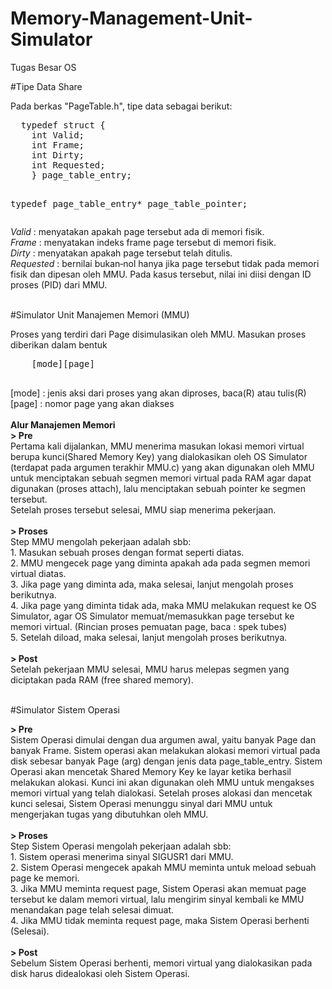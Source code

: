 # Memory-Management-Unit-Simulator
Tugas Besar OS

#Tipe Data Share
<p>
  Pada berkas "PageTable.h", tipe data sebagai berikut:
  <pre>
  typedef struct {
    int Valid;
    int Frame;
    int Dirty;
    int Requested;
    } page_table_entry;

  typedef page_table_entry* page_table_pointer;
  </pre>
  <i>Valid</i> : menyatakan apakah page tersebut ada di memori fisik. <br>
  <i>Frame</i> : menyatakan indeks frame page tersebut di memori fisik.<br>
  <i>Dirty</i> : menyatakan apakah page tersebut telah ditulis. <br>
  <i>Requested</i> : bernilai bukan‐nol hanya jika page tersebut tidak pada memori fisik dan dipesan oleh MMU. Pada kasus tersebut, nilai ini diisi dengan ID proses (PID) dari MMU.<br>
</p>
<br>
#Simulator Unit Manajemen Memori (MMU)
<p>
  Proses yang terdiri dari Page disimulasikan oleh MMU. Masukan proses diberikan dalam bentuk
  <pre>
    [mode][page]
  </pre>
  [mode] : jenis aksi dari proses yang akan diproses, baca(R) atau tulis(R) <br>
  [page] : nomor page yang akan diakses<br><br>
  <b> Alur Manajemen Memori </b><br>
  <b>> Pre</b><br>
  Pertama kali dijalankan, MMU menerima masukan lokasi memori virtual berupa kunci(Shared Memory Key) yang dialokasikan oleh OS Simulator (terdapat pada argumen terakhir MMU.c) yang akan digunakan oleh MMU untuk menciptakan sebuah segmen memori virtual pada RAM agar dapat digunakan (proses attach), lalu menciptakan sebuah pointer ke segmen tersebut.<br>
  Setelah proses tersebut selesai, MMU siap menerima pekerjaan.<br><br>
  <b>> Proses</b><br>
  Step MMU mengolah pekerjaan adalah sbb:<br>
  1. Masukan sebuah proses dengan format seperti diatas.<br>
  2. MMU mengecek page yang diminta apakah ada pada segmen memori virtual diatas.<br>
  3. Jika page yang diminta ada, maka selesai, lanjut mengolah proses berikutnya.<br>
  4. Jika page yang diminta tidak ada, maka MMU melakukan request ke OS Simulator, agar OS Simulator memuat/memasukkan page tersebut ke memori virtual. (Rincian proses pemuatan page, baca : spek tubes)<br>
  5. Setelah diload, maka selesai, lanjut mengolah proses berikutnya.<br><br>
  <b>> Post</b><br>
  Setelah pekerjaan MMU selesai, MMU harus melepas segmen yang diciptakan pada RAM (free shared memory).<br>
</p>
<br>
#Simulator Sistem Operasi
<p>
  <b>> Pre</b><br>
  Sistem Operasi dimulai dengan dua argumen awal, yaitu banyak Page dan banyak Frame. Sistem operasi akan melakukan alokasi memori virtual pada disk sebesar banyak Page (arg) dengan jenis data page_table_entry. Sistem Operasi akan mencetak Shared Memory Key ke layar ketika berhasil melakukan alokasi. Kunci ini akan digunakan oleh MMU untuk mengakses memori virtual yang telah dialokasi.
  Setelah proses alokasi dan mencetak kunci selesai, Sistem Operasi menunggu sinyal dari MMU untuk mengerjakan tugas yang dibutuhkan oleh MMU.<br><br>
  <b>> Proses</b><br>
  Step Sistem Operasi mengolah pekerjaan adalah sbb:<br>
  1. Sistem operasi menerima sinyal SIGUSR1 dari MMU.<br>
  2. Sistem Operasi mengecek apakah MMU meminta untuk meload sebuah page ke memori.<br>
  3. Jika MMU meminta request page, Sistem Operasi akan memuat page tersebut ke dalam memori virtual, lalu mengirim sinyal kembali ke MMU menandakan page telah selesai dimuat.<br>
  4. Jika MMU tidak meminta request page, maka Sistem Operasi berhenti (Selesai).<br><br>
  <b>> Post</b><br>
  Sebelum Sistem Operasi berhenti, memori virtual yang dialokasikan pada disk harus didealokasi oleh Sistem Operasi.<br>
  
</p>
<br>
